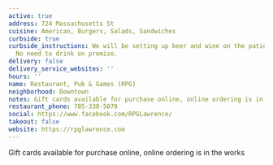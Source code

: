 ```yaml
---
active: true
address: 724 Massachusetts St
cuisine: American, Burgers, Salads, Sandwiches
curbside: true
curbside_instructions: We will be setting up beer and wine on the patio for purchase.
  No need to drink on premise.
delivery: false
delivery_service_websites: ''
hours: ''
name: Restaurant, Pub & Games (RPG)
neighborhood: Downtown
notes: Gift cards available for purchase online, online ordering is in the works
restaurant_phone: 785-330-5079
social: https://www.facebook.com/RPGLawrence/
takeout: false
website: https://rpglawrence.com
---
```


Gift cards available for purchase online, online ordering is in the works